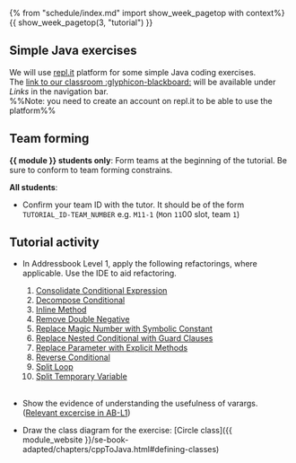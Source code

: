 {% from "schedule/index.md" import show_week_pagetop with context%}
{{ show_week_pagetop(3, "tutorial") }}

<box>

## Simple Java exercises

We will use [repl.it](https://repl.it/) platform for some simple Java coding exercises.<br>
The [link to our classroom :glyphicon-blackboard:](https://repl.it/classroom/invite/5Nfgumx) will be available under *Links* in the navigation bar.<br>
%%Note: you need to create an account on repl.it to be able to use the platform%%

</box>

## Team forming

**{{ module }} students only**: Form teams at the beginning of the tutorial. Be sure to conform to team forming constrains.

<panel src="../../admin/project-teams.md#main" header="Admin {{ icon_embedding }} Team Forming :star:" minimized />

**All students**: 
* Confirm your team ID with the tutor. It should be of the form `TUTORIAL_ID-TEAM_NUMBER` e.g. `M11-1` (`M`on `11`00 slot, team `1`)

## Tutorial activity

* In Addressbook Level 1, apply the following refactorings, where applicable. Use the IDE to aid refactoring.
  1. [Consolidate Conditional Expression](https://refactoring.com/catalog/consolidateConditionalExpression.html)
  2. [Decompose Conditional](https://refactoring.com/catalog/decomposeConditional.html)
  3. [Inline Method](https://refactoring.com/catalog/inlineMethod.html)
  4. [Remove Double Negative](https://refactoring.com/catalog/removeDoubleNegative.html)
  5. [Replace Magic Number with Symbolic Constant](https://refactoring.com/catalog/replaceMagicNumberWithSymbolicConstant.html)
  6. [Replace Nested Conditional with Guard Clauses](https://refactoring.com/catalog/replaceNestedConditionalWithGuardClauses.html)
  7. [Replace Parameter with Explicit Methods](https://refactoring.com/catalog/replaceParameterWithExplicitMethods.html)
  8. [Reverse Conditional](https://refactoring.com/catalog/reverseConditional.html)
  9. [Split Loop](https://refactoring.com/catalog/splitLoop.html)
  10. [Split Temporary Variable](https://refactoring.com/catalog/splitTemporaryVariable.html)
 
  <br>

* Show the evidence of understanding the usefulness of varargs. ([Relevant excercise in AB-L1](https://github.com/nusCS2113-AY1819S2/addressbook-level1/blob/master/docs/LearningOutcomes.adoc#use-varargs-code-lo-varargs-code))

* Draw the class diagram for the exercise: [Circle class]({{ module_website }}/se-book-adapted/chapters/cppToJava.html#defining-classes) 